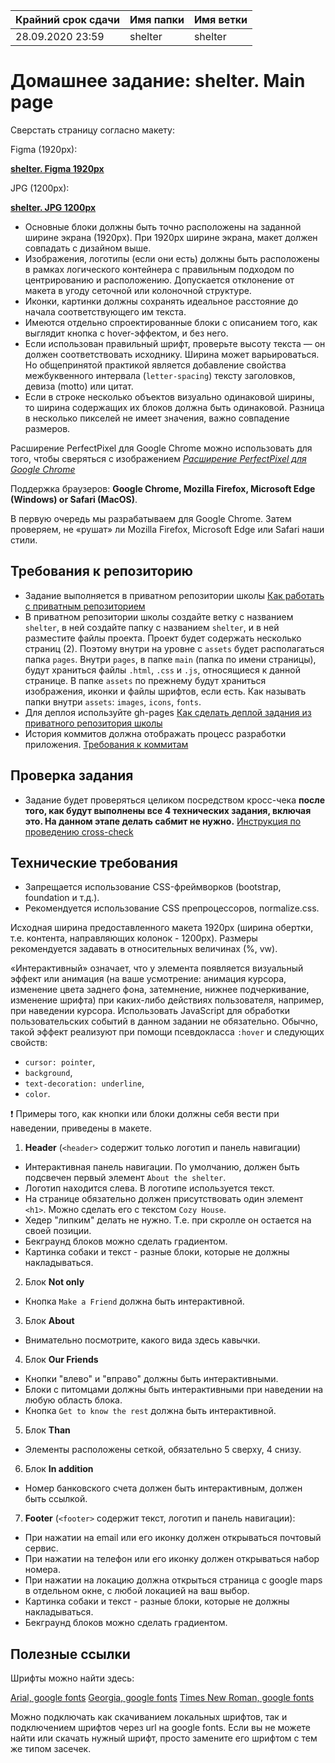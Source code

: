 | Крайний срок сдачи | Имя папки | Имя ветки |
| ----------- | ------------- | ------------- |
| 28.09.2020 23:59 | shelter | shelter |


# Домашнее задание: shelter. Main page

Сверстать страницу согласно макету:

Figma (1920px):

**[shelter. Figma 1920px](https://www.figma.com/file/tiLsFGMWWANRXg7fXGUSHj/shelter.-Main-page)**  

JPG (1200px):

**[shelter. JPG 1200px](https://github.com/rolling-scopes-school/tasks/blob/master/tasks/markups/level-2/shelter/shelter.%20About%20the%20shelter.%201200.jpg)**

- Основные блоки должны быть точно расположены на заданной ширине экрана (1920px). При 1920px ширине экрана, макет должен совпадать с дизайном выше.
- Изображения, логотипы (если они есть) должны быть расположены в рамках логического контейнера с правильным подходом по центрированию и расположению. Допускается отклонение от макета в угоду сеточной или колоночной структуре.
- Иконки, картинки должны сохранять идеальное расстояние до начала соответствующего им текста.
- Имеются отдельно спроектированные блоки с описанием того, как выглядит кнопка с hover-эффектом, и без него.
- Если использован правильный шрифт, проверьте высоту текста — он должен соответствовать исходнику. Ширина может варьироваться. Но общепринятой практикой является добавление свойства межбуквенного интервала (`letter-spacing`) тексту заголовков, девиза (motto) или цитат.
- Если в строке несколько объектов визуально одинаковой ширины, то ширина содержащих их блоков должна быть одинаковой. Разница в несколько пикселей не имеет значения, важно совпадение размеров.

Расширение PerfectPixel для Google Chrome можно использовать для того, чтобы сверяться с изображением 
*[Расширение PerfectPixel для Google Chrome](https://chrome.google.com/webstore/detail/perfectpixel-by-welldonec/dkaagdgjmgdmbnecmcefdhjekcoceebi?hl=en)*

Поддержка браузеров: **Google Chrome, Mozilla Firefox, Microsoft Edge (Windows) or Safari (MacOS)**.

В первую очередь мы разрабатываем для Google Chrome. Затем проверяем, не «рушат» ли Mozilla Firefox, Microsoft Edge или Safari наши стили.


## Требования к репозиторию

- Задание выполняется в приватном репозитории школы [Как работать с приватным репозиторием](https://docs.rs.school/#/stage2?id=Как-работать-с-приватным-репозиторием)
- В приватном репозитории школы создайте ветку с названием `shelter`, в ней создайте папку с названием `shelter`, и в ней разместите файлы проекта. Проект будет содержать несколько страниц (2). Поэтому внутри на уровне с `assets` будет располагаться папка `pages`. Внутри `pages`, в папке `main` (папка по имени страницы), будут храниться файлы `.html`, `.css` и `.js`, относящиеся к данной странице. В папке `assets` по прежнему будут храниться изображения, иконки и файлы шрифтов, если есть. Как называть папки внутри `assets`: `images`, `icons`, `fonts`.
- Для деплоя используйте gh-pages [Как сделать деплой задания из приватного репозитория школы](https://docs.rs.school/#/stage2?id=Как-сделать-деплой-задания-из-приватного-репозитория-школы)
- История коммитов должна отображать процесс разработки приложения. [Требования к коммитам](https://docs.rs.school/#/git-convention)

## Проверка задания

- Задание будет проверяться целиком посредством кросс-чека **после того, как будут выполнены все 4 технических задания, включая это. На данном этапе делать сабмит не нужно.** [Инструкция по проведению cross-check](https://docs.rs.school/#/cross-check-flow)

## Технические требования

- Запрещается использование CSS-фреймворков (bootstrap, foundation и т.д.).
- Рекомендуется использование CSS препроцессоров, normalize.css.

Исходная ширина предоставленного макета 1920px (ширина обертки, т.е. контента, направляющих колонок - 1200px). Размеры рекомендуется задавать в относительных величинах (%, vw). 

«Интерактивный» означает, что у элемента появляется визуальный эффект или анимация (на ваше усмотрение: анимация курсора, изменение цвета заднего фона, затемнение, нижнее подчеркивание, изменение шрифта) при каких-либо действиях пользователя, например, при наведении курсора. Использовать JavaScript для обработки пользовательских событий в данном задании не обязательно. Обычно, такой эффект реализуют при помощи псевдокласса `:hover` и следующих свойств:
- `cursor: pointer`,
- `background`,
- `text-decoration: underline`,
- `color`.  
  
❗ Примеры того, как кнопки или блоки должны себя вести при наведении, приведены в макете.

1. **Header** (`<header>` содержит только логотип и панель навигации)
- Интерактивная панель навигации. По умолчанию, должен быть подсвечен первый элемент `About the shelter`.
- Логотип находится слева. В логотипе используется текст.
- На странице обязательно должен присутствовать один элемент `<h1>`. Можно сделать его с текстом `Cozy House`.
- Хедер "липким" делать не нужно. Т.е. при скролле он остается на своей позиции.
- Бекграунд блоков можно сделать градиентом.
- Картинка собаки и текст - разные блоки, которые не должны накладываться.

2. Блок **Not only**
- Кнопка `Make a Friend` должна быть интерактивной.

3. Блок **About**
- Внимательно посмотрите, какого вида здесь кавычки.
  
4. Блок **Our Friends**
- Кнопки "влево" и "вправо" должны быть интерактивными.
- Блоки с питомцами должны быть интерактивными при наведении на любую область блока.
- Кнопка `Get to know the rest` должна быть интерактивной.
  
5. Блок **Than**
- Элементы расположены сеткой, обязательно 5 сверху, 4 снизу. 
  
6. Блок **In addition**
- Номер банковского счета должен быть интерактивным, должен быть ссылкой.

7. **Footer** (`<footer>` содержит текст, логотип и панель навигации):
- При нажатии на email или его иконку должен открываться почтовый сервис. 
- При нажатии на телефон или его иконку должен открываться набор номера.
- При нажатии на локацию должна открыться страница с google maps в отдельном окне, с любой локацией на ваш выбор.
- Картинка собаки и текст - разные блоки, которые не должны накладываться.
- Бекграунд блоков можно сделать градиентом.

## Полезные ссылки

Шрифты можно найти здесь:

[Arial, google fonts](https://www.fonts.com/font/monotype/arial?QueryFontType=Web&src=GoogleWebFonts)
[Georgia, google fonts](https://www.fonts.com/font/microsoft-corporation/georgia?QueryFontType=Web&src=GoogleWebFonts)
[Times New Roman, google fonts](https://www.fonts.com/font/monotype/times-new-roman?QueryFontType=Web&src=GoogleWebFonts)

Можно подключать как скачиванием локальных шрифтов, так и подключением шрифтов через url на google fonts. Если вы не можете найти или скачать нужный шрифт, просто замените его шрифтом с тем же типом засечек.
